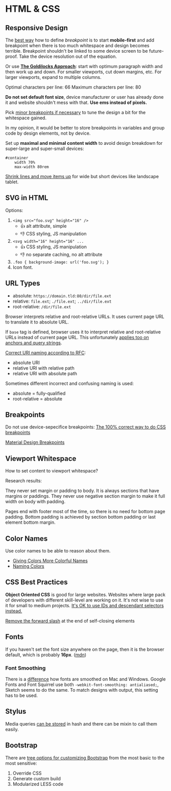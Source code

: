 # HTML & CSS

## Responsive Design

The [best way](https://responsivedesign.is/strategy/page-layout/defining-breakpoints) how to define *breakpoint* is to start **mobile-first** and add breakpoint when there is too much whitespace and design becomes terrible. Breakpoint shouldn't be linked to some device screen to be future-proof. Take the device resolution out of the equation.

Or use [**The Goldilocks Approach**](http://goldilocksapproach.com/article/): start with optimum paragraph width and then work up and down. For smaller viewports, cut down margins, etc. For larger viewports, expand to multiple columns.

Optimal characters per line: 66
Maximum characters per line: 80

**Do not set default font size**, device manufacturer or user has already done it and website shouldn't mess with that. **Use ems instead of pixels.**

Pick [minor breakpoints if necessary](https://developers.google.com/web/fundamentals/design-and-ui/responsive/fundamentals/how-to-choose-breakpoints?hl=en#pick-minor-breakpoints-when-necessary) to tune the design a bit for the whitespace gained.

In my opinion, it would be better to store breakpoints in variables and group code by design elements, not by device.

Set up **maximal and minimal content width** to avoid design breakdown for super-large and super-small devices:
```
#container
	width 70%
	max-width 80rem
```

[Shrink lines and move items up](https://www.youtube.com/watch?v=sOuLv-PRbt4) for wide but short devices like landscape tablet.

## SVG in HTML

Options:

1. `<img src="foo.svg" height="16" />`
	- 👍 alt attribute, simple
	- 👎 CSS styling, JS manipulation
2. `<svg width="16" height="16" ...`
	- 👍 CSS styling, JS manipulation
	- 👎 no separate caching, no alt attribute
3. `.foo { background-image: url('foo.svg'); }`
4. Icon font.


## URL Types

- absolute: `https://domain.tld:80/dir/file.ext`
- relative: `file.ext`; `./file.ext`; `../dir/file.ext`
- root-relative: `/dir/file.ext`

Browser interprets relative and root-relative URLs. It uses current page URL to translate it to absolute URL.

If `base` tag is defined, browser uses it to interpret relative and root-relative URLs instead of current page URL. This unfortunately [applies too on anchors and query strings](http://stackoverflow.com/a/1889957/5763764).

[Correct URI naming according to RFC](http://stackoverflow.com/a/17407082/5763764):
- absolute URI
- relative URI with relative path
- relative URI with absolute path

Sometimes different incorrect and confusing naming is used:
- absolute = fully-qualified
- root-relative = absolute

## Breakpoints

Do not use device-sepecifice breakpoints: [The 100% correct way to do CSS breakpoints](https://medium.freecodecamp.org/the-100-correct-way-to-do-css-breakpoints-88d6a5ba1862)

[Material Design Breakpoints](https://material.io/design/layout/responsive-layout-grid.html#breakpoints)

## Viewport Whitespace

How to set content to viewport whitespace?

Research results:

They never set margin or padding to body. It is always sections that have margins or paddings. They never use negative section margin to make it full width on body with padding.

Pages end with footer most of the time, so there is no need for bottom page padding. Bottom padding is achieved by section bottom padding or last element bottom margin.

## Color Names

Use color names to be able to reason about them.

- [Giving Colors More Colorful Names](https://www.viget.com/articles/naming-colors/)
- [Naming Colors](https://thoughtbot.com/blog/naming-colors)



## CSS Best Practices

**Object Oriented CSS** is good for large websites. Websites where large pack of developers with different skill-level are working on it. It's not wise to use it for small to medium projects. [It's OK to use IDs and descendant selectors instead.](http://www.zeldman.com/2012/11/21/in-defense-of-descendant-selectors-and-id-elements/)

[Remove the forward slash](http://learn.shayhowe.com/html-css/writing-your-best-code/) at the end of self-closing elements

## Fonts
If you haven't set the font size anywhere on the page, then it is the browser default, which is probably **16px**. ([mdn](https://developer.mozilla.org/en/docs/Web/CSS/font-size#Ems))

### Font Smoothing

There is a [difference](https://www.joelonsoftware.com/2007/06/12/font-smoothing-anti-aliasing-and-sub-pixel-rendering/) how fonts are smoothed on Mac and Windows. Google Fonts and Font Squirrel use both `-webkit-font-smoothing: antialiased;`, Sketch seems to do the same. To match designs with output, this setting has to be used.


## Stylus

Media queries [can be stored](http://1pixelout.net/2015/10/02/simple-breakpoint-media-queries-with-stylus/) in hash and there can be mixin to call them easily.

## Bootstrap

There are [tree options for customizing Bootstrap](https://www.smashingmagazine.com/2013/03/customizing-bootstrap/) from the most basic to the most sensitive:
1. Override CSS
2. Generate custom build
3. Modularized LESS code